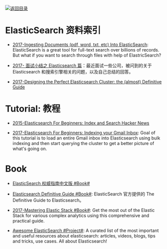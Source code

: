 [![返回目录](https://parg.co/UGo)](https://parg.co/b4z) 

# ElasticSearch 资料索引

* [2017-Ingesting Documents (pdf, word, txt, etc) Into ElasticSearch](https://blog.ambar.cloud/ingesting-documents-pdf-word-txt-etc-into-elasticsearch/): ElasticSearch is a great tool for full-text search over billions of records. But what if you want to search through files with help of ElastricSearch?

* [2017- 面试小结之 Elasticsearch 篇](http://ginobefunny.com/post/elasticsearch_interview_questions/)：最近面试一些公司，被问到的关于 Elasticsearch 和搜索引擎相关的问题，以及自己总结的回答。

* [2017-Designing the Perfect Elasticsearch Cluster: the (almost) Definitive Guide](https://parg.co/byu)

# Tutorial: 教程

- [2015-Elasticsearch For Beginners: Index and Search Hacker News](https://github.com/oliver006/elasticsearch-hn)

- [2017-Elasticsearch For Beginners: Indexing your Gmail Inbox](https://github.com/oliver006/elasticsearch-gmail): Goal of this tutorial is to load an entire Gmail inbox into Elasticsearch using bulk indexing and then start querying the cluster to get a better picture of what's going on.

# Book

* [ElasticSearch 权威指南中文版 #Book#](http://es.xiaoleilu.com/010_Intro/00_README.html)

* [Elasticsearch Definitive Guide #Book#](https://github.com/elastic/elasticsearch-definitive-guide): ElasticSearch 官方提供的 The Definitive Guide to Elasticsearch。

* [2017-Mastering Elastic Stack #Book#](https://parg.co/bgs): Get the most out of the Elastic Stack for various complex analytics using this comprehensive and practical guide.

- [Awesome ElasticSearch #Project#](https://github.com/dzharii/awesome-elasticsearch): A curated list of the most important and useful resources about elasticsearch: articles, videos, blogs, tips and tricks, use cases. All about Elasticsearch!



